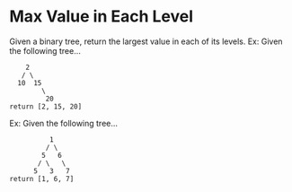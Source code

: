 # Max Value in Each Level

Given a binary tree, return the largest value in each of its levels. Ex: Given the following tree…

```
    2
   / \
  10  15
        \
         20
return [2, 15, 20]
```

Ex: Given the following tree…

```
          1
         / \
        5   6
       / \   \
      5   3   7
return [1, 6, 7]
```
